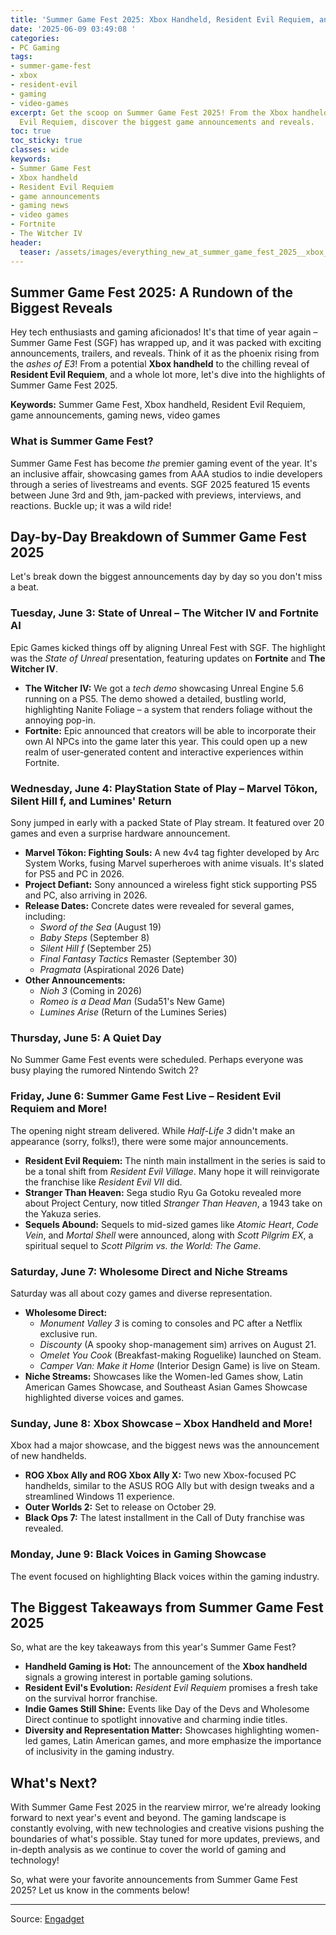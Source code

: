 ```yaml
---
title: 'Summer Game Fest 2025: Xbox Handheld, Resident Evil Requiem, and Biggest Announcements!'
date: '2025-06-09 03:49:08 '
categories:
- PC Gaming
tags:
- summer-game-fest
- xbox
- resident-evil
- gaming
- video-games
excerpt: Get the scoop on Summer Game Fest 2025! From the Xbox handheld to Resident
  Evil Requiem, discover the biggest game announcements and reveals.
toc: true
toc_sticky: true
classes: wide
keywords:
- Summer Game Fest
- Xbox handheld
- Resident Evil Requiem
- game announcements
- gaming news
- video games
- Fortnite
- The Witcher IV
header:
  teaser: /assets/images/everything_new_at_summer_game_fest_2025__xbox_hand_20250609034908.jpg
---
```


## Summer Game Fest 2025: A Rundown of the Biggest Reveals

Hey tech enthusiasts and gaming aficionados! It's that time of year again – Summer Game Fest (SGF) has wrapped up, and it was packed with exciting announcements, trailers, and reveals. Think of it as the phoenix rising from the *ashes of E3*! From a potential **Xbox handheld** to the chilling reveal of **Resident Evil Requiem**, and a whole lot more, let's dive into the highlights of Summer Game Fest 2025.

**Keywords:** Summer Game Fest, Xbox handheld, Resident Evil Requiem, game announcements, gaming news, video games

### What is Summer Game Fest?

Summer Game Fest has become *the* premier gaming event of the year. It's an inclusive affair, showcasing games from AAA studios to indie developers through a series of livestreams and events. SGF 2025 featured 15 events between June 3rd and 9th, jam-packed with previews, interviews, and reactions. Buckle up; it was a wild ride!

## Day-by-Day Breakdown of Summer Game Fest 2025

Let's break down the biggest announcements day by day so you don't miss a beat.

### Tuesday, June 3: State of Unreal – The Witcher IV and Fortnite AI

Epic Games kicked things off by aligning Unreal Fest with SGF. The highlight was the *State of Unreal* presentation, featuring updates on **Fortnite** and **The Witcher IV**.

*   **The Witcher IV:** We got a *tech demo* showcasing Unreal Engine 5.6 running on a PS5. The demo showed a detailed, bustling world, highlighting Nanite Foliage – a system that renders foliage without the annoying pop-in.
*   **Fortnite:** Epic announced that creators will be able to incorporate their own AI NPCs into the game later this year. This could open up a new realm of user-generated content and interactive experiences within Fortnite.

### Wednesday, June 4: PlayStation State of Play – Marvel Tōkon, Silent Hill f, and Lumines' Return

Sony jumped in early with a packed State of Play stream. It featured over 20 games and even a surprise hardware announcement.

*   **Marvel Tōkon: Fighting Souls:** A new 4v4 tag fighter developed by Arc System Works, fusing Marvel superheroes with anime visuals. It's slated for PS5 and PC in 2026.
*   **Project Defiant:** Sony announced a wireless fight stick supporting PS5 and PC, also arriving in 2026.
*   **Release Dates:** Concrete dates were revealed for several games, including:
    *   *Sword of the Sea* (August 19)
    *   *Baby Steps* (September 8)
    *   *Silent Hill f* (September 25)
    *   *Final Fantasy Tactics* Remaster (September 30)
    *   *Pragmata* (Aspirational 2026 Date)
*   **Other Announcements:**
    *   *Nioh 3* (Coming in 2026)
    *   *Romeo is a Dead Man* (Suda51's New Game)
    *   *Lumines Arise* (Return of the Lumines Series)

### Thursday, June 5: A Quiet Day

No Summer Game Fest events were scheduled. Perhaps everyone was busy playing the rumored Nintendo Switch 2?

### Friday, June 6: Summer Game Fest Live – Resident Evil Requiem and More!

The opening night stream delivered. While *Half-Life 3* didn't make an appearance (sorry, folks!), there were some major announcements.

*   **Resident Evil Requiem:** The ninth main installment in the series is said to be a tonal shift from *Resident Evil Village*. Many hope it will reinvigorate the franchise like *Resident Evil VII* did.
*   **Stranger Than Heaven:** Sega studio Ryu Ga Gotoku revealed more about Project Century, now titled *Stranger Than Heaven*, a 1943 take on the Yakuza series.
*   **Sequels Abound:** Sequels to mid-sized games like *Atomic Heart*, *Code Vein*, and *Mortal Shell* were announced, along with *Scott Pilgrim EX*, a spiritual sequel to *Scott Pilgrim vs. the World: The Game*.

### Saturday, June 7: Wholesome Direct and Niche Streams

Saturday was all about cozy games and diverse representation.

*   **Wholesome Direct:**
    *   *Monument Valley 3* is coming to consoles and PC after a Netflix exclusive run.
    *   *Discounty* (A spooky shop-management sim) arrives on August 21.
    *   *Omelet You Cook* (Breakfast-making Roguelike) launched on Steam.
    *   *Camper Van: Make it Home* (Interior Design Game) is live on Steam.
*   **Niche Streams:** Showcases like the Women-led Games show, Latin American Games Showcase, and Southeast Asian Games Showcase highlighted diverse voices and games.

### Sunday, June 8: Xbox Showcase – Xbox Handheld and More!

Xbox had a major showcase, and the biggest news was the announcement of new handhelds.

*   **ROG Xbox Ally and ROG Xbox Ally X:** Two new Xbox-focused PC handhelds, similar to the ASUS ROG Ally but with design tweaks and a streamlined Windows 11 experience.
*   **Outer Worlds 2:** Set to release on October 29.
*   **Black Ops 7:** The latest installment in the Call of Duty franchise was revealed.

### Monday, June 9: Black Voices in Gaming Showcase

The event focused on highlighting Black voices within the gaming industry.

## The Biggest Takeaways from Summer Game Fest 2025

So, what are the key takeaways from this year's Summer Game Fest?

*   **Handheld Gaming is Hot:** The announcement of the **Xbox handheld** signals a growing interest in portable gaming solutions.
*   **Resident Evil's Evolution:** *Resident Evil Requiem* promises a fresh take on the survival horror franchise.
*   **Indie Games Still Shine:** Events like Day of the Devs and Wholesome Direct continue to spotlight innovative and charming indie titles.
*   **Diversity and Representation Matter:** Showcases highlighting women-led games, Latin American games, and more emphasize the importance of inclusivity in the gaming industry.

## What's Next?

With Summer Game Fest 2025 in the rearview mirror, we're already looking forward to next year's event and beyond. The gaming landscape is constantly evolving, with new technologies and creative visions pushing the boundaries of what's possible. Stay tuned for more updates, previews, and in-depth analysis as we continue to cover the world of gaming and technology!

So, what were your favorite announcements from Summer Game Fest 2025? Let us know in the comments below!

---

Source: [Engadget](https://www.engadget.com/gaming/everything-new-at-summer-game-fest-2025-xbox-handheld-resident-evil-requiem-and-more-185425578.html?src=rss)